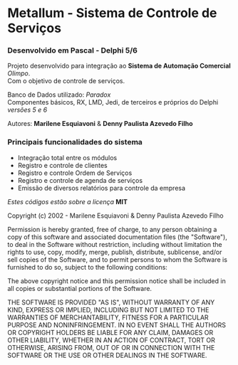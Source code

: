 # Metallum - Sistema de Controle de Serviços

### Desenvolvido em Pascal - Delphi 5/6

Projeto desenvolvido para integração ao **Sistema de Automação Comercial** _Olimpo_.  
Com o objetivo de controle de serviços.

Banco de Dados utilizado: _Paradox_  
Componentes básicos, RX, LMD, Jedi, de terceiros e próprios do Delphi _versões 5 e 6_

Autores: **Marilene Esquiavoni** & **Denny Paulista Azevedo Filho**

### Principais funcionalidades do sistema

- Integração total entre os módulos
- Registro e controle de clientes
- Registro e controle Ordem de Serviços
- Registro e controle de agenda de serviços
- Emissão de diversos relatórios para controle da empresa

_Estes códigos estão sobre a licença_ **MIT**

Copyright (c) 2002 - Marilene Esquiavoni & Denny Paulista Azevedo Filho

Permission is hereby granted, free of charge, to any person obtaining a copy
of this software and associated documentation files (the "Software"), to deal
in the Software without restriction, including without limitation the rights
to use, copy, modify, merge, publish, distribute, sublicense, and/or sell
copies of the Software, and to permit persons to whom the Software is
furnished to do so, subject to the following conditions:

The above copyright notice and this permission notice shall be included in all
copies or substantial portions of the Software.

THE SOFTWARE IS PROVIDED "AS IS", WITHOUT WARRANTY OF ANY KIND, EXPRESS OR
IMPLIED, INCLUDING BUT NOT LIMITED TO THE WARRANTIES OF MERCHANTABILITY,
FITNESS FOR A PARTICULAR PURPOSE AND NONINFRINGEMENT. IN NO EVENT SHALL THE
AUTHORS OR COPYRIGHT HOLDERS BE LIABLE FOR ANY CLAIM, DAMAGES OR OTHER
LIABILITY, WHETHER IN AN ACTION OF CONTRACT, TORT OR OTHERWISE, ARISING FROM,
OUT OF OR IN CONNECTION WITH THE SOFTWARE OR THE USE OR OTHER DEALINGS IN THE
SOFTWARE.

